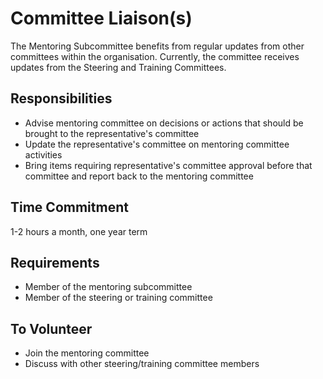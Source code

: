 # Committee Liaison(s)

The Mentoring Subcommittee benefits from regular updates from other committees within the organisation.
Currently, the committee receives updates from the Steering and Training Committees.

## Responsibilities

- Advise mentoring committee on decisions or actions that should be brought to the representative's committee
- Update the representative's committee on mentoring committee activities
- Bring items requiring representative's committee approval before that committee and
report back to the mentoring committee

## Time Commitment

1-2 hours a month, one year term

## Requirements

- Member of the mentoring subcommittee
- Member of the steering or training committee

## To Volunteer

- Join the mentoring committee
- Discuss with other steering/training committee members
